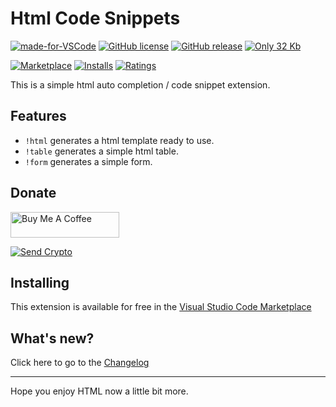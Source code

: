 # Html Code Snippets

[![made-for-VSCode](https://img.shields.io/badge/Made%20for-VSCode-1f425f.svg)](https://code.visualstudio.com/)
[![GitHub license](https://img.shields.io/github/license/FabianWassermann/vsce-html-auto-completion-extension)](https://github.com/FabianWassermann/vsce-html-auto-completion-extension/blob/master/LICENSE)
[![GitHub release](https://img.shields.io/github/release/FabianWassermann/vsce-html-auto-completion-extension)](https://GitHub.com/FabianWassermann/vsce-html-auto-completion-extension/releases/)
[![Only 32 Kb](https://img.shields.io/github/repo-size/fabianwassermann/vsce-html-auto-completion-extension)](https://github.com/FabianWassermann/vsce-html-auto-completion-extension/blob/master/)

[![Marketplace](https://vsmarketplacebadge.apphb.com/version/F4Bz3.htmlautocompletion.svg)](https://marketplace.visualstudio.com/items/F4Bz3.htmlautocompletion) 
[![Installs](https://vsmarketplacebadge.apphb.com/installs/F4Bz3.htmlautocompletion.svg)](https://marketplace.visualstudio.com/items/F4Bz3.htmlautocompletion) 
[![Ratings](https://vsmarketplacebadge.apphb.com/rating-short/F4Bz3.htmlautocompletion.svg)](https://marketplace.visualstudio.com/items/F4Bz3.htmlautocompletion)

This is a simple html auto completion / code snippet extension.

## Features

- ```!html``` generates a html template ready to use.
- ```!table``` generates a simple html table.
- ```!form``` generates a simple form.

## Donate

<a href="https://www.buymeacoffee.com/F4Bz3" target="_blank"><img src="https://cdn.buymeacoffee.com/buttons/default-orange.png" alt="Buy Me A Coffee" height="41" width="174"></a>

[![Send Crypto](https://img.shields.io/badge/send%20crypto-thanks!-blueviolet)](https://github.com/FabianWassermann/FabianWassermann/blob/main/Crypto-Addesses.md)

## Installing

This extension is available for free in the [Visual Studio Code Marketplace](https://marketplace.visualstudio.com/items?itemName=F4Bz3.htmlautocompletion)

## What's new?

Click here to go to the [Changelog](https://github.com/FabianWassermann/vsce-html-auto-completion-extension/blob/main/CHANGELOG.md)

-----------------------------------------------------------------------------------------------------------

Hope you enjoy HTML now a little bit more.
